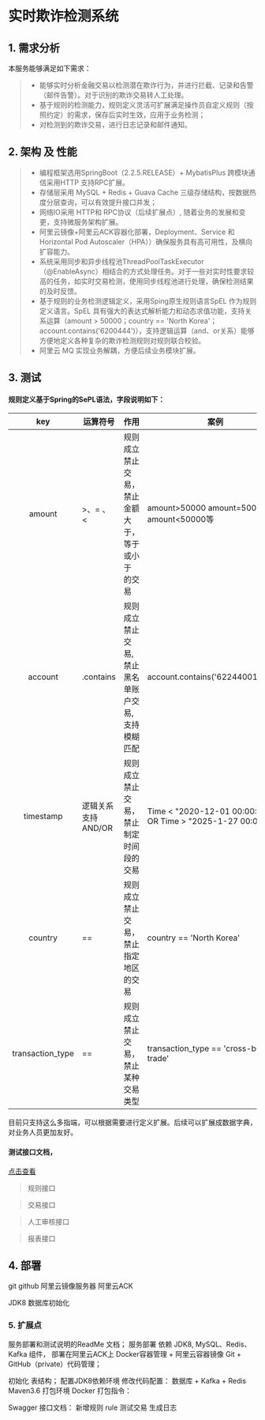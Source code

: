 # 实时欺诈检测系统
## 1. 需求分析
本服务能够满足如下需求：
> - 能够实时分析金融交易以检测潜在欺诈行为，并进行拦截、记录和告警（邮件告警）。对于识别的欺诈交易转人工处理。
> - 基于规则的检测能力，规则定义灵活可扩展满足操作员自定义规则（按照约定）的需求，保存后实时生效，应用于业务检测；
> - 对检测到的欺诈交易，进行日志记录和邮件通知。

## 2. 架构 及 性能
> - 编程框架选用SpringBoot（2.2.5.RELEASE）+ MybatisPlus 跨模块通信采用HTTP 支持RPC扩展。
> - 存储层采用 MySQL + Redis + Guava Cache 三级存储结构，按数据热度分层查询，可以有效提升接口并发；
> - 网络IO采用 HTTP和 RPC协议（后续扩展点）, 随着业务的发展和变更，支持微服务架构扩展。
> - 阿里云镜像+阿里云ACK容器化部署，Deployment、Service 和 Horizontal Pod Autoscaler（HPA））确保服务具有高可用性，及横向扩容能力。
> - 系统采用同步和异步线程池ThreadPoolTaskExecutor（@EnableAsync）相结合的方式处理任务。对于一些对实时性要求较高的任务，如实时交易检测，使用同步线程池进行处理，确保检测结果的及时反馈。
> - 基于规则的业务检测逻辑定义，采用Sping原生规则语言SpEL 作为规则定义语言。SpEL 具有强大的表达式解析能力和动态求值功能，支持关系运算（amount > 50000；country == 'North Korea'；account.contains('6200444')），支持逻辑运算（and、or关系）能够方便地定义各种复杂的欺诈检测规则对规则联合校验。
> - 阿里云 MQ 实现业务解耦，方便后续业务模块扩展。

## 3. 测试 
#### 规则定义基于Spring的SePL语法，字段说明如下：

| key | 运算符号 | 作用 | 案例 | 备注 |
| :---: | --- | --- | --- | --- |
| amount | >、= 、 <  | 规则成立禁止交易，禁止 金额 大于，等于 或小于 的交易 | amount>50000  amount=50000 amount<50000等| 目前 >、= 或 < 只能配置一种，后续可扩展使用 |
| account | .contains | 规则成立禁止交易,禁止黑名单账户交易,支持模糊匹配 | account.contains('622440014523') | 写法为 key.contains('value') |
| timestamp | 逻辑关系支持 AND/OR | 规则成立禁止交易，禁止制定时间段的交易 | Time < "2020-12-01 00:00:00" OR Time > "2025-1-27 00:00:00" | 用 AND / OR 连接 |
| country | ==  | 规则成立禁止交易，禁止指定地区的交易 | country == 'North Korea' | 字符串用单引号 |
| transaction_type | == | 规则成立禁止交易，禁止某种交易类型 | transaction_type == 'cross-border trade' | 字符串用单引号 |

目前只支持这么多指端，可以根据需要进行定义扩展。后续可以扩展成数据字典，对业务人员更加友好。


#### 测试接口文档，
[点击查看](http://116.62.57.218:8088/swagger-ui.html) 

> 规则接口

> 交易接口

> 人工审核接口

> 报表接口

## 4. 部署
git
github
阿里云镜像服务器
阿里云ACK

JDK8
数据库初始化


### 5. 扩展点






服务部署和测试说明的ReadMe 文档；
服务部署
依赖 JDK8, MySQL、Redis、Kafka 组件，
部署在阿里云ACK上
Docker容器管理 + 阿里云容器镜像
Git + GitHub（private）代码管理；

初始化 表结构；
配置JDK8依赖环境
修改代码配置：
数据库 + Kafka + Redis
Maven3.6 打包环境
Docker 打包指令：

Swagger 接口文档：
新增规则 rule
测试交易
生成日志





